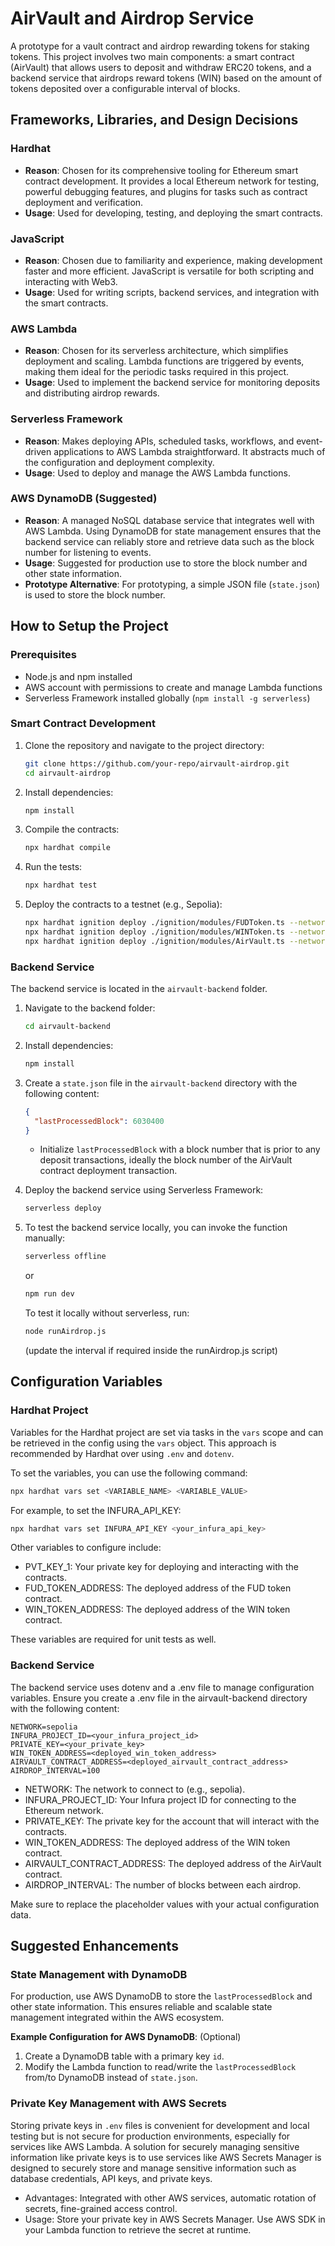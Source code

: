 # AirVault and Airdrop Service

A prototype for a vault contract and airdrop rewarding tokens for staking tokens. This project involves two main components: a smart contract (AirVault) that allows users to deposit and withdraw ERC20 tokens, and a backend service that airdrops reward tokens (WIN) based on the amount of tokens deposited over a configurable interval of blocks.

## Frameworks, Libraries, and Design Decisions

### Hardhat

- **Reason**: Chosen for its comprehensive tooling for Ethereum smart contract development. It provides a local Ethereum network for testing, powerful debugging features, and plugins for tasks such as contract deployment and verification.
- **Usage**: Used for developing, testing, and deploying the smart contracts.

### JavaScript

- **Reason**: Chosen due to familiarity and experience, making development faster and more efficient. JavaScript is versatile for both scripting and interacting with Web3.
- **Usage**: Used for writing scripts, backend services, and integration with the smart contracts.

### AWS Lambda

- **Reason**: Chosen for its serverless architecture, which simplifies deployment and scaling. Lambda functions are triggered by events, making them ideal for the periodic tasks required in this project.
- **Usage**: Used to implement the backend service for monitoring deposits and distributing airdrop rewards.

### Serverless Framework

- **Reason**: Makes deploying APIs, scheduled tasks, workflows, and event-driven applications to AWS Lambda straightforward. It abstracts much of the configuration and deployment complexity.
- **Usage**: Used to deploy and manage the AWS Lambda functions.

### AWS DynamoDB (Suggested)

- **Reason**: A managed NoSQL database service that integrates well with AWS Lambda. Using DynamoDB for state management ensures that the backend service can reliably store and retrieve data such as the block number for listening to events.
- **Usage**: Suggested for production use to store the block number and other state information.
- **Prototype Alternative**: For prototyping, a simple JSON file (`state.json`) is used to store the block number.

## How to Setup the Project

### Prerequisites

- Node.js and npm installed
- AWS account with permissions to create and manage Lambda functions
- Serverless Framework installed globally (`npm install -g serverless`)

### Smart Contract Development

1. Clone the repository and navigate to the project directory:
    ```sh
    git clone https://github.com/your-repo/airvault-airdrop.git
    cd airvault-airdrop
    ```

2. Install dependencies:
    ```sh
    npm install
    ```

3. Compile the contracts:
    ```sh
    npx hardhat compile
    ```

4. Run the tests:
    ```sh
    npx hardhat test
    ```

5. Deploy the contracts to a testnet (e.g., Sepolia):
    ```sh
    npx hardhat ignition deploy ./ignition/modules/FUDToken.ts --network sepolia
    npx hardhat ignition deploy ./ignition/modules/WINToken.ts --network sepolia
    npx hardhat ignition deploy ./ignition/modules/AirVault.ts --network sepolia
    ```

### Backend Service

The backend service is located in the `airvault-backend` folder.

1. Navigate to the backend folder:
    ```sh
    cd airvault-backend
    ```

2. Install dependencies:
    ```sh
    npm install
    ```

3. Create a `state.json` file in the `airvault-backend` directory with the following content:
    ```json
    {
      "lastProcessedBlock": 6030400
    }
    ```
    - Initialize `lastProcessedBlock` with a block number that is prior to any deposit transactions, ideally the block number of the AirVault contract deployment transaction.

4. Deploy the backend service using Serverless Framework:
    ```sh
    serverless deploy
    ```

5. To test the backend service locally, you can invoke the function manually:
    ```sh
    serverless offline
    ```
    or 
    ```sh
    npm run dev
    ```
    To test it locally without serverless, run:
    ```sh
    node runAirdrop.js
    ```
    (update the interval if required inside the runAirdrop.js script)


## Configuration Variables

### Hardhat Project

Variables for the Hardhat project are set via tasks in the `vars` scope and can be retrieved in the config using the `vars` object. This approach is recommended by Hardhat over using `.env` and `dotenv`.

To set the variables, you can use the following command:

```sh
npx hardhat vars set <VARIABLE_NAME> <VARIABLE_VALUE>
```

For example, to set the INFURA_API_KEY:
```sh
npx hardhat vars set INFURA_API_KEY <your_infura_api_key>
```

Other variables to configure include:

* PVT_KEY_1: Your private key for deploying and interacting with the contracts.
* FUD_TOKEN_ADDRESS: The deployed address of the FUD token contract.
* WIN_TOKEN_ADDRESS: The deployed address of the WIN token contract.

These variables are required for unit tests as well.

### Backend Service

The backend service uses dotenv and a .env file to manage configuration variables. Ensure you create a .env file in the airvault-backend directory with the following content:

```
NETWORK=sepolia
INFURA_PROJECT_ID=<your_infura_project_id>
PRIVATE_KEY=<your_private_key>
WIN_TOKEN_ADDRESS=<deployed_win_token_address>
AIRVAULT_CONTRACT_ADDRESS=<deployed_airvault_contract_address>
AIRDROP_INTERVAL=100
```

* NETWORK: The network to connect to (e.g., sepolia).
* INFURA_PROJECT_ID: Your Infura project ID for connecting to the Ethereum network.
* PRIVATE_KEY: The private key for the account that will interact with the contracts.
* WIN_TOKEN_ADDRESS: The deployed address of the WIN token contract.
* AIRVAULT_CONTRACT_ADDRESS: The deployed address of the AirVault contract.
* AIRDROP_INTERVAL: The number of blocks between each airdrop.

Make sure to replace the placeholder values with your actual configuration data.


## Suggested Enhancements

### State Management with DynamoDB 

For production, use AWS DynamoDB to store the `lastProcessedBlock` and other state information. This ensures reliable and scalable state management integrated within the AWS ecosystem.

**Example Configuration for AWS DynamoDB**: (Optional)

1. Create a DynamoDB table with a primary key `id`.
2. Modify the Lambda function to read/write the `lastProcessedBlock` from/to DynamoDB instead of `state.json`.

### Private Key Management with AWS Secrets

Storing private keys in `.env` files is convenient for development and local testing but is not secure for production environments, especially for services like AWS Lambda. 
A solution for securely managing sensitive information like private keys is to use services like AWS Secrets Manager is designed to securely store and manage sensitive information such as database credentials, API keys, and private keys.

- Advantages: Integrated with other AWS services, automatic rotation of secrets, fine-grained access control.
- Usage: Store your private key in AWS Secrets Manager. Use AWS SDK in your Lambda function to retrieve the secret at runtime.
